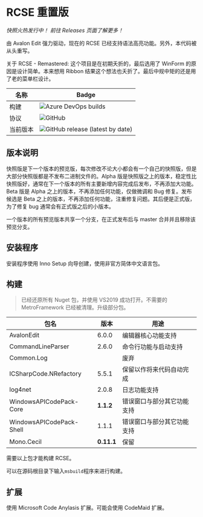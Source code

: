 # RCSE 重置版

_快照火热发行中！ 前往 Releases 页面了解更多！_

由 Avalon Edit 强力驱动，现在的 RCSE 已经支持语法高亮功能。另外，本代码被从头重写。

关于 RCSE - Remastered: 这个项目是在初期夭折的，最后选用了 WinForm 的原因是设计简单。本来想用 Ribbon 结果这个想法也夭折了。最后中规中矩的还是用了老的菜单栏设计。

| 名称     | Badge                                                        |
| -------- | ------------------------------------------------------------ |
| 构建     | ![Azure DevOps builds](https://img.shields.io/azure-devops/build/EndermanMC/3294c2da-3353-4772-aaf9-f5375d96fc9e/6?style=flat-square) |
| 协议     | ![GitHub](https://img.shields.io/github/license/RelaperCrystal/RCSE-Reloaded) |
| 当前版本 | ![GitHub release (latest by date)](https://img.shields.io/github/v/release/RelaperCrystal/RCSE-Reloaded) |

## 版本说明

快照版是下一个版本的预览版，每次修改不论大小都会有一个自己的快照版，但是大部分快照版都是不发布二进制文件的。Alpha 版是快照版之上的版本，稳定性比快照版好，通常在下一个版本的所有主要新增内容完成后发布，不再添加大功能。Beta 版是 Alpha 之上的版本，不再添加任何功能，仅做微调和 Bug 修复。发布候选是 Beta 之上的版本，不再添加任何功能，注重修复问题。其后便是正式版，为了修复 bug 通常会有正式版之后的小版本。

一个版本的所有预览版本共享一个分支，在正式发布后与 master 合并并且移除该预览分支。

## 安装程序

安装程序使用 Inno Setup 向导创建，使用非官方简体中文语言包。

## 构建

> 已经还原所有 Nuget 包，并使用 VS2019 成功打开。不需要的 MetroFramework 已经被清理。升级部分包。

| 包名                     | 版本       | 用途                       |
| ------------------------ | ---------- | -------------------------- |
| AvalonEdit               | 6.0.0      | 编辑器核心功能支持         |
| CommandLineParser        | 2.6.0      | 命令行功能与启动支持       |
| Common.Log               |            | 废弃                       |
| ICSharpCode.NRefactory   | 5.5.1      | 保留以作将来代码自动完成   |
| log4net                  | 2.0.8      | 日志功能支持               |
| WindowsAPICodePack-Core  | **1.1.2**  | 错误窗口与部分其它功能支持 |
| WindowsAPICodePack-Shell | 1.1.1      | 错误窗口与部分其它功能支持 |
| Mono.Cecil               | **0.11.1** | 保留                       |

需要以上包才能构建 RCSE。

可以在源码根目录下输入`msbuild`程序来进行构建。

## 扩展

使用 Microsoft Code Anylasis 扩展。可能会使用 CodeMaid 扩展。
